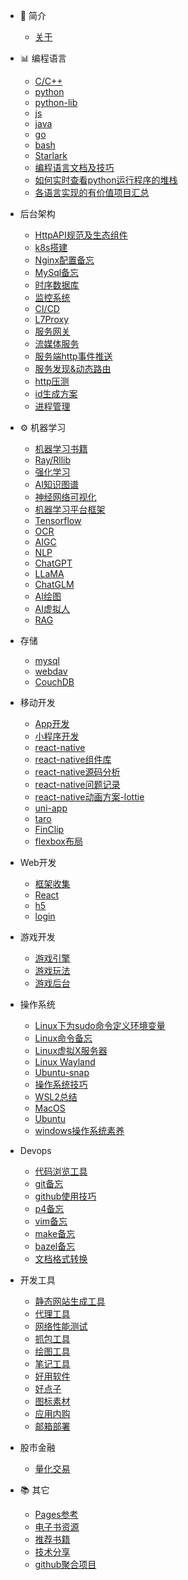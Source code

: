 - 📔 简介

  - [关于](README.md)

- 📊 编程语言
  - [C/C++](_posts/lang_cpp.md)
  - [python](_posts/lang_python.md)
  - [python-lib](_posts/python_lib.md)
  - [js](_posts/lang_js.md)
  - [java](_posts/lang_java.md)
  - [go](_posts/lang_go.md)
  - [bash](_posts/bash.md)
  - [Starlark](_posts/starlark.md)
  - [编程语言文档及技巧](_posts/2022-06-09-program_lang_doc.md)
  - [如何实时查看python运行程序的堆栈](_posts/how_python_stack.md)
  - [各语言实现的有价值项目汇总](_posts/lang_proj.md)
  
- 后台架构
  - [HttpAPI规范及生态组件](_posts/api_spec.md)
  - [k8s搭建](_posts/2022-05-29-k8s搭建.md)
  - [Nginx配置备忘](_posts/2022-05-29-Nginx配置教程.md)
  - [MySql备忘](_posts/2022-06-01-MySql.md)
  - [时序数据库](_posts/time_series_db.md)
  - [监控系统](_posts/monitor_system.md)
  - [CI/CD](_posts/ci-cd.md)
  - [L7Proxy](_posts/L7Proxy.md)
  - [服务网关](_posts/service_gateway.md)
  - [流媒体服务](_posts/rtmp_server.md)
  - [服务端http事件推送](_posts/http_service_event.md)
  - [服务发现&动态路由](_posts/service_discovery_and_route.md)
  - [http压测](_posts/http_benchmark.md)
  - [id生成方案](_posts/id_gen.md)
  - [进程管理](_posts/proc_manage.md)
  
- ⚙️ 机器学习
  - [机器学习书籍](_posts/2022-06-10-ml_books.md)
  - [Ray/Rllib](_posts/2022-06-07-ray-rllib.md)
  - [强化学习](_posts/rl.md)
  - [AI知识图谱](_posts/ai_knownage_graph.md)
  - [神经网络可视化](_posts/nn-vis.md)
  - [机器学习平台框架](_posts/ml_platform.md)
  - [Tensorflow](_posts/tensorflow.md)
  - [OCR](_posts/ocr.md)
  - [AIGC](_posts/aigc.md)
  - [NLP](_posts/nlp.md)
  - [ChatGPT](https://github.com/erikluo/good_idea/blob/main/chatgpt.md)
  - [LLaMA](https://github.com/erikluo/good_idea/blob/main/llama.md)
  - [ChatGLM](_posts/chatglm.md)
  - [AI绘图](https://github.com/erikluo/good_idea/blob/main/ai_draw.md)
  - [AI虚拟人](https://github.com/erikluo/good_idea/blob/main/virtual_character.md)
  - [RAG](_posts/rag.md)
 
- 存储
  - [mysql](_posts/mysql.md)
  - [webdav](_posts/webdav.md)
  - [CouchDB](_posts/CouchDB.md)
    
- 移动开发
  - [App开发](https://github.com/erikluo/good_idea/blob/main/app_dev.md)
  - [小程序开发](https://github.com/erikluo/good_idea/blob/main/miniprog_dev.md)
  - [react-native](_posts/react-native.md)
  - [react-native组件库](_posts/react-native-component.md)
  - [react-native源码分析](_posts/react-native-parse.md)
  - [react-native问题记录](_posts/react-native-problem.md)
  - [react-native动画方案-lottie](_posts/lottie.md)
  - [uni-app](_posts/uni-app.md)
  - [taro](_posts/taro.md)
  - [FinClip](_posts/finclip.md)
  - [flexbox布局](_posts/flexbox.md)

- Web开发
  - [框架收集](_posts/web_framwork.md)
  - [React](_posts/react.md)
  - [h5](_posts/h5.md)
  - [login](_posts/login.md)

- 游戏开发
  - [游戏引擎](_posts/2022-06-05-game_engine.md)
  - [游戏玩法](_posts/game_play.md)
  - [游戏后台](_posts/game_server.md)

- 操作系统
  - [Linux下为sudo命令定义环境变量](_posts/2022-05-30-Linux下为sudo命令定义环境变量.md)
  - [Linux命令备忘](_posts/2022-06-05-linux_cmd.md)
  - [Linux虚拟X服务器](_posts/virtual_xserver.md)
  - [Linux Wayland](_posts/linux_wayland.md)
  - [Ubuntu-snap](_posts/ubuntu-snap.md)
  - [操作系统技巧](_posts/2022-06-14-os_helper.md)
  - [WSL2总结](_posts/win-wsl2.md)
  - [MacOS](_posts/macos.md)
  - [Ubuntu](_posts/ubuntu.md)
  - [windows操作系统素养](_posts/windows-os-literacy.md)

- Devops
  - [代码浏览工具](_posts/2022-06-05-code_in_sight.md)
  - [git备忘](_posts/2022-06-05-git_usage.md)
  - [github使用技巧](_posts/github_skills.md)
  - [p4备忘](_posts/p4_usage.md)
  - [vim备忘](_posts/2022-06-05-vim_conf.md)
  - [make备忘](_posts/make_usage.md)
  - [bazel备忘](_posts/bazel_usage.md)
  - [文档格式转换](_posts/doc_convert.md)

- 开发工具
  - [静态网站生成工具](_posts/2022-05-29-静态网站生成工具.md)
  - [代理工具](_posts/2022-06-02-proxy_tools.md)
  - [网络性能测试](_posts/network_perf.md)
  - [抓包工具](_posts/packet_cap_tool.md)
  - [绘图工具](_posts/draw_tools.md)
  - [笔记工具](_posts/note_tools.md)
  - [好用软件](_posts/good_soft.md)
  - [好点子](https://github.com/erikluo/good_idea/blob/main/README.md)
  - [图标素材](https://github.com/erikluo/good_idea/blob/main/icon_design.md)
  - [应用内购](https://github.com/erikluo/good_idea/blob/main/iap.md)
  - [邮箱部署](https://github.com/erikluo/good_idea/blob/main/mail_deploy.md)
- 股市金融
  - [量化交易](https://github.com/erikluo/good_idea/blob/main/stock_trader.md)
  
- 📚 其它
  - [Pages参考](_posts/2022-05-28-my_first.md)
  - [电子书资源](_posts/ebooks.md)
  - [推荐书籍](_posts/recommand_books.md)
  - [技术分享](_posts/tech_share.md)
  - [github聚合项目](_posts/github_daily.md)

